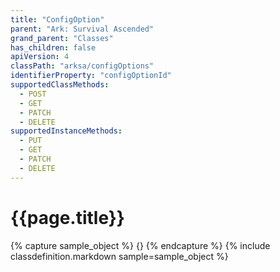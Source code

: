 ```yaml
---
title: "ConfigOption"
parent: "Ark: Survival Ascended"
grand_parent: "Classes"
has_children: false
apiVersion: 4
classPath: "arksa/configOptions"
identifierProperty: "configOptionId"
supportedClassMethods:
  - POST
  - GET
  - PATCH
  - DELETE
supportedInstanceMethods:
  - PUT
  - GET
  - PATCH
  - DELETE
---
```

# {{page.title}}

{% capture sample_object %}
{}
{% endcapture %}
{% include classdefinition.markdown sample=sample_object %}